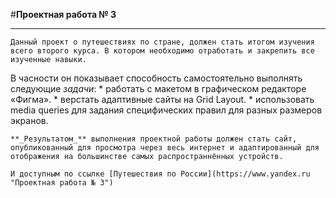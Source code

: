 ﻿#**Проектная работа № 3**
__________________________

	Данный проект о путешествиях по стране, должен стать итогом изучения всего второго курса. В котором необходимо отработать и закрепить все изученные навыки.

В часности он показывает способность самостоятельно выполнять следующие *задачи*:
	* работать с макетом в графическом редакторе «Фигма».
	* верстать адаптивные сайты на Grid Layout.
	* использовать media queries для задания специфических правил для разных размеров экранов.

	**_Результатом_** выполнения проектной работы должен стать сайт, опубликованный для просмотра через весь интернет и адаптированный для отображения на большинстве самых распространнённых устройств. 

	И доступным по ссылке [Путешествия по России](https://www.yandex.ru "Проектная работа № 3")